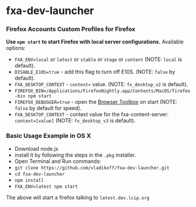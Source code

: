 # fxa-dev-launcher

### Firefox Accounts Custom Profiles for Firefox

**Use `npm start` to start Firefox with local server configurations.**
Available options:

- `FXA_ENV=local` or `latest` or `stable` or `stage` or `content` (NOTE: `local` is default).
- `DISABLE_E10S=true` - add this flag to turn off E10S. (NOTE: `false` by default).
- `FXA_DESKTOP_CONTEXT` - `context=` value. (NOTE: `fx_desktop_v2` is default).
- `FIREFOX_BIN=/Applications/FirefoxNightly.app/Contents/MacOS/firefox-bin npm start`
- `FIREFOX_DEBUGGER=true` - open the [Browser Toolbox](https://developer.mozilla.org/en-US/docs/Tools/Browser_Toolbox) on start (NOTE: `false` by default for speed).
- `FXA_DESKTOP_CONTEXT` - context value for the fxa-content-server: `context=[value]` (NOTE: `fx_desktop_v3` is default).

### Basic Usage Example in OS X

- Download node.js
- install it by following the steps in the `.pkg` installer.
- Open Terminal and Run commands:
- `git clone https://github.com/vladikoff/fxa-dev-launcher.git`
- `cd fxa-dev-launcher`
- `npm install`
- `FXA_ENV=latest npm start`

The above will start a firefox talking to `latest.dev.lcip.org`
